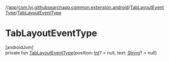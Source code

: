 //[app](../../../index.md)/[com.lyj.githubsearchapp.common.extension.android](../index.md)/[TabLayoutEventType](index.md)/[TabLayoutEventType](-tab-layout-event-type.md)

# TabLayoutEventType

[androidJvm]\
private fun [TabLayoutEventType](-tab-layout-event-type.md)(position: [Int](https://kotlinlang.org/api/latest/jvm/stdlib/kotlin/-int/index.html)? = null, text: [String](https://kotlinlang.org/api/latest/jvm/stdlib/kotlin/-string/index.html)? = null)
